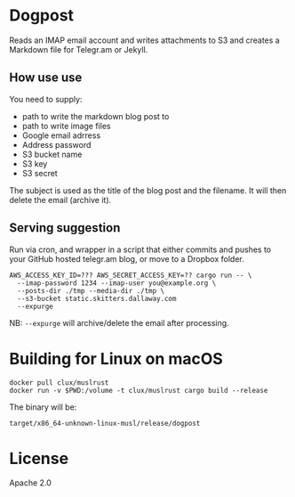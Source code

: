 # Dogpost

Reads an IMAP email account and writes attachments to S3 and creates a Markdown file for Telegr.am or Jekyll.

## How use use

You need to supply:

- path to write the markdown blog post to
- path to write image files
- Google email adrress
- Address password
- S3 bucket name
- S3 key
- S3 secret

The subject is used as the title of the blog post and the filename. It will then delete the email (archive it).

## Serving suggestion

Run via cron, and wrapper in a script that either commits and pushes to your GitHub hosted telegr.am blog, or move to a Dropbox folder.

```
AWS_ACCESS_KEY_ID=??? AWS_SECRET_ACCESS_KEY=?? cargo run -- \
  --imap-password 1234 --imap-user you@example.org \
  --posts-dir ./tmp --media-dir ./tmp \
  --s3-bucket static.skitters.dallaway.com
  --expurge
```

NB: `--expurge` will archive/delete the email after processing.


# Building for Linux on macOS

```
docker pull clux/muslrust
docker run -v $PWD:/volume -t clux/muslrust cargo build --release
```

The binary will be:

```
target/x86_64-unknown-linux-musl/release/dogpost
```

# License

Apache 2.0

